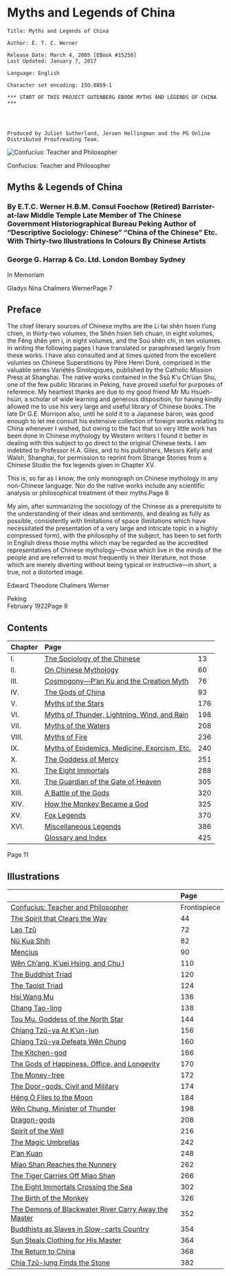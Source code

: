 # Myths and Legends of China

```text
Title: Myths and Legends of China

Author: E. T. C. Werner

Release Date: March 4, 2005 [EBook #15250]
Last Updated: January 7, 2017

Language: English

Character set encoding: ISO-8859-1

*** START OF THIS PROJECT GUTENBERG EBOOK MYTHS AND LEGENDS OF CHINA ***




Produced by Juliet Sutherland, Jeroen Hellingman and the PG Online
Distributed Proofreading Team.
```



![Confucius: Teacher and Philosopher](https://www.gutenberg.org/files/15250/15250-h/img/p000.jpg)

Confucius: Teacher and Philosopher

## Myths & Legends of China

### By E.T.C. Werner H.B.M. Consul Foochow \(Retired\) Barrister-at-law Middle Temple Late Member of The Chinese Government Historiographical Bureau Peking Author of “Descriptive Sociology: Chinese” “China of the Chinese” Etc. With Thirty-two Illustrations In Colours By Chinese Artists

### George G. Harrap & Co. Ltd. London Bombay Sydney

In Memoriam

Gladys Nina Chalmers WernerPage 7

## Preface

The chief literary sources of Chinese myths are the Li tai shên hsien t’ung chien, in thirty-two volumes, the Shên hsien lieh chuan, in eight volumes, the Fêng shên yen i, in eight volumes, and the Sou shên chi, in ten volumes. In writing the following pages I have translated or paraphrased largely from these works. I have also consulted and at times quoted from the excellent volumes on Chinese Superstitions by Père Henri Doré, comprised in the valuable series Variétés Sinologiques, published by the Catholic Mission Press at Shanghai. The native works contained in the Ssŭ K’u Ch’üan Shu, one of the few public libraries in Peking, have proved useful for purposes of reference. My heartiest thanks are due to my good friend Mr Mu Hsüeh-hsün, a scholar of wide learning and generous disposition, for having kindly allowed me to use his very large and useful library of Chinese books. The late Dr G.E. Morrison also, until he sold it to a Japanese baron, was good enough to let me consult his extensive collection of foreign works relating to China whenever I wished, but owing to the fact that so very little work has been done in Chinese mythology by Western writers I found it better in dealing with this subject to go direct to the original Chinese texts. I am indebted to Professor H.A. Giles, and to his publishers, Messrs Kelly and Walsh, Shanghai, for permission to reprint from Strange Stories from a Chinese Studio the fox legends given in Chapter XV.

This is, so far as I know, the only monograph on Chinese mythology in any non-Chinese language. Nor do the native works include any scientific analysis or philosophical treatment of their myths.Page 8

My aim, after summarizing the sociology of the Chinese as a prerequisite to the understanding of their ideas and sentiments, and dealing as fully as possible, consistently with limitations of space \(limitations which have necessitated the presentation of a very large and intricate topic in a highly compressed form\), with the philosophy of the subject, has been to set forth in English dress those myths which may be regarded as the accredited representatives of Chinese mythology—those which live in the minds of the people and are referred to most frequently in their literature, not those which are merely diverting without being typical or instructive—in short, a true, not a distorted image.

Edward Theodore Chalmers Werner

Peking  
February 1922Page 9

## Contents

| Chapter | Page |  |
| :--- | :--- | :--- |
| I. | [The Sociology of the Chinese](https://www.gutenberg.org/files/15250/15250-h/15250-h.htm#d0e558) | 13 |
| II. | [On Chinese Mythology](https://www.gutenberg.org/files/15250/15250-h/15250-h.htm#d0e1110) | 60 |
| III. | [Cosmogony—P’an Ku and the Creation Myth](https://www.gutenberg.org/files/15250/15250-h/15250-h.htm#d0e1278) | 76 |
| IV. | [The Gods of China](https://www.gutenberg.org/files/15250/15250-h/15250-h.htm#d0e1663) | 93 |
| V. | [Myths of the Stars](https://www.gutenberg.org/files/15250/15250-h/15250-h.htm#d0e3006) | 176 |
| VI. | [Myths of Thunder, Lightning, Wind, and Rain](https://www.gutenberg.org/files/15250/15250-h/15250-h.htm#d0e3289) | 198 |
| VII. | [Myths of the Waters](https://www.gutenberg.org/files/15250/15250-h/15250-h.htm#d0e3446) | 208 |
| VIII. | [Myths of Fire](https://www.gutenberg.org/files/15250/15250-h/15250-h.htm#d0e3824) | 236 |
| IX. | [Myths of Epidemics, Medicine, Exorcism, Etc.](https://www.gutenberg.org/files/15250/15250-h/15250-h.htm#d0e3892) | 240 |
| X. | [The Goddess of Mercy](https://www.gutenberg.org/files/15250/15250-h/15250-h.htm#d0e4041) | 251 |
| XI. | [The Eight Immortals](https://www.gutenberg.org/files/15250/15250-h/15250-h.htm#d0e4585) | 288 |
| XII. | [The Guardian of the Gate of Heaven](https://www.gutenberg.org/files/15250/15250-h/15250-h.htm#d0e4810) | 305 |
| XIII. | [A Battle of the Gods](https://www.gutenberg.org/files/15250/15250-h/15250-h.htm#d0e5023) | 320 |
| XIV. | [How the Monkey Became a God](https://www.gutenberg.org/files/15250/15250-h/15250-h.htm#d0e5108) | 325 |
| XV. | [Fox Legends](https://www.gutenberg.org/files/15250/15250-h/15250-h.htm#d0e5705) | 370 |
| XVI. | [Miscellaneous Legends](https://www.gutenberg.org/files/15250/15250-h/15250-h.htm#d0e5841) | 386 |
|  | [Glossary and Index](https://www.gutenberg.org/files/15250/15250-h/15250-h.htm#d0e6350) | 425 |

Page 11

## Illustrations

|  | Page |
| :--- | :--- |
| [Confucius: Teacher and Philosopher](https://www.gutenberg.org/files/15250/15250-h/15250-h.htm#d0e64) | Frontispiece |
| [The Spirit that Clears the Way](https://www.gutenberg.org/files/15250/15250-h/15250-h.htm#d0e946) | 44 |
| [Lao Tzŭ](https://www.gutenberg.org/files/15250/15250-h/15250-h.htm#d0e1255) | 72 |
| [Nü Kua Shih](https://www.gutenberg.org/files/15250/15250-h/15250-h.htm#d0e1401) | 82 |
| [Mencius](https://www.gutenberg.org/files/15250/15250-h/15250-h.htm#d0e1614) | 90 |
| [Wên Ch’ang, K’uei Hsing, and Chu I](https://www.gutenberg.org/files/15250/15250-h/15250-h.htm#d0e1966) | 110 |
| [The Buddhist Triad](https://www.gutenberg.org/files/15250/15250-h/15250-h.htm#d0e2094) | 120 |
| [The Taoist Triad](https://www.gutenberg.org/files/15250/15250-h/15250-h.htm#d0e2190) | 124 |
| [Hsi Wang Mu](https://www.gutenberg.org/files/15250/15250-h/15250-h.htm#d0e2419) | 136 |
| [Chang Tao-ling](https://www.gutenberg.org/files/15250/15250-h/15250-h.htm#d0e2447) | 138 |
| [Tou Mu, Goddess of the North Star](https://www.gutenberg.org/files/15250/15250-h/15250-h.htm#d0e2531) | 144 |
| [Chiang Tzŭ-ya At K’un-lun](https://www.gutenberg.org/files/15250/15250-h/15250-h.htm#d0e2723) | 156 |
| [Chiang Tzŭ-ya Defeats Wên Chung](https://www.gutenberg.org/files/15250/15250-h/15250-h.htm#d0e2769) | 160 |
| [The Kitchen-god](https://www.gutenberg.org/files/15250/15250-h/15250-h.htm#d0e2879) | 166 |
| [The Gods of Happiness, Office, and Longevity](https://www.gutenberg.org/files/15250/15250-h/15250-h.htm#d0e2925) | 170 |
| [The Money-tree](https://www.gutenberg.org/files/15250/15250-h/15250-h.htm#d0e2973) | 172 |
| [The Door-gods, Civil and Military](https://www.gutenberg.org/files/15250/15250-h/15250-h.htm#d0e2990) | 174 |
| [Hêng Ò Flies to the Moon](https://www.gutenberg.org/files/15250/15250-h/15250-h.htm#d0e3120) | 184 |
| [Wên Chung, Minister of Thunder](https://www.gutenberg.org/files/15250/15250-h/15250-h.htm#d0e3305) | 198 |
| [Dragon-gods](https://www.gutenberg.org/files/15250/15250-h/15250-h.htm#d0e3465) | 208 |
| [Spirit of the Well](https://www.gutenberg.org/files/15250/15250-h/15250-h.htm#d0e3558) | 216 |
| [The Magic Umbrellas](https://www.gutenberg.org/files/15250/15250-h/15250-h.htm#d0e3934) | 242 |
| [P’an Kuan](https://www.gutenberg.org/files/15250/15250-h/15250-h.htm#d0e4026) | 248 |
| [Miao Shan Reaches the Nunnery](https://www.gutenberg.org/files/15250/15250-h/15250-h.htm#d0e4202) | 262 |
| [The Tiger Carries Off Miao Shan](https://www.gutenberg.org/files/15250/15250-h/15250-h.htm#d0e4255) | 266 |
| [The Eight Immortals Crossing the Sea](https://www.gutenberg.org/files/15250/15250-h/15250-h.htm#d0e4791) | 302 |
| [The Birth of the Monkey](https://www.gutenberg.org/files/15250/15250-h/15250-h.htm#d0e5158) | 326 |
| [The Demons of Blackwater River Carry Away the Master](https://www.gutenberg.org/files/15250/15250-h/15250-h.htm#d0e5478) | 352 |
| [Buddhists as Slaves in Slow-carts Country](https://www.gutenberg.org/files/15250/15250-h/15250-h.htm#d0e5498) | 354 |
| [Sun Steals Clothing for His Master](https://www.gutenberg.org/files/15250/15250-h/15250-h.htm#d0e5643) | 364 |
| [The Return to China](https://www.gutenberg.org/files/15250/15250-h/15250-h.htm#d0e5694) | 368 |
| [Chia Tzŭ-lung Finds the Stone](https://www.gutenberg.org/files/15250/15250-h/15250-h.htm#d0e5806) | 382 |









